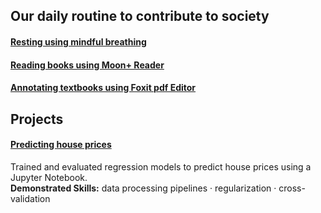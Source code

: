 ## Our daily routine to contribute to society  
#### [Resting using mindful breathing](https://github.com/maximilian-ho/articles/blob/main/resting_using_mindful_breathing.md)   
#### [Reading books using Moon+ Reader](https://github.com/maximilian-ho/articles/blob/main/reading_books_using_moon_plus_reader.md)   
#### [Annotating textbooks using Foxit pdf Editor](https://github.com/maximilian-ho/articles/blob/main/annotating_pdf_textbooks_using_foxit_pdf_editor.md)  

## Projects
#### [Predicting house prices](https://github.com/maximilian-ho/Data-Analytics-Projects/blob/main/House%20Prices%20Prediction/house-prices-prediction.ipynb) 
Trained and evaluated regression models to predict house prices using a Jupyter Notebook.  
**Demonstrated Skills:** data processing pipelines · regularization · cross-validation  

